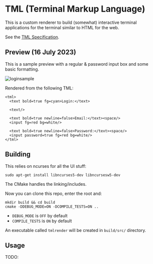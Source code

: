 # TML (Terminal Markup Language)
This is a custom renderer to build (somewhat) interactive terminal applications for the terminal similar to HTML for the web.

See the [TML Specification](tmlspec.md).

## Preview (16 July 2023)
This is a sample preview with a regular & password input box and some basic formatting.

![loginsample](https://github.com/Kiyoshika/tml/assets/49159969/597b0b22-7a0f-4ca9-80c4-28f1fe816761)

Rendered from the following TML:
```text
<tml>
  <text bold=true fg=cyan>Login:</text>

  <text/>

  <text bold=true newline=false>Email:</text><space/>
  <input fg=red bg=white/>

  <text bold=true newline=false>Password:</text><space/>
  <input password=true fg=red bg=white/>
</tml>
```

## Building
This relies on ncurses for all the UI stuff:
```
sudo apt-get install libncurses5-dev libncursesw5-dev
```

The CMake handles the linking/includes.

Now you can clone this repo, enter the root and:
```
mkdir build && cd build
cmake -DDEBUG_MODE=ON -DCOMPILE_TESTS=ON ..
```
* `DEBUG_MODE` is `OFF` by default
* `COMPILE_TESTS` is `ON` by default

An executable called `tmlrender` will be created in `build/src/` directory.

## Usage
TODO:

